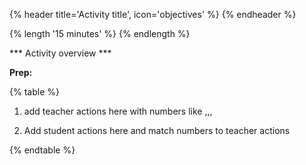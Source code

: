 {% header title='Activity title', icon='objectives' %}
{% endheader %}

{% length '15 minutes' %}
{% endlength %}

*** Activity overview ***

**Prep:**

{% table %}

1) add teacher actions here with numbers like
,,,

1) Add student actions here and match numbers to teacher actions

{% endtable %}
